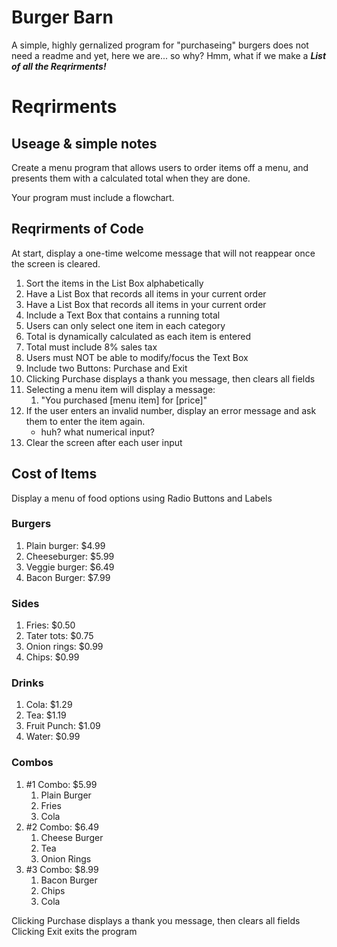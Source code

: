 # Burger Barn
A simple, highly gernalized program for "purchaseing" burgers
does not need a readme
and yet, here we are... so why?
Hmm, what if we make a ***List of all the Reqrirments!***

# Reqrirments
## Useage & simple notes
Create a menu program that allows users to order items off a menu, and presents them with a calculated total when they are done.

Your program must include a flowchart.

## Reqrirments of Code
At start, display a one-time welcome message that will not reappear once the screen is cleared.
1. Sort the items in the List Box alphabetically
1. Have a List Box that records all items in your current order
1. Have a List Box that records all items in your current order
1. Include a Text Box that contains a running total
1. Users can only select one item in each category
1. Total is dynamically calculated as each item is entered
1. Total must include 8% sales tax
1. Users must NOT be able to modify/focus the Text Box
1. Include two Buttons: Purchase and Exit
1. Clicking Purchase displays a thank you message, then clears all fields
1. Selecting a menu item will display a message:
	1. "You purchased [menu item] for [price]"
1. If the user enters an invalid number, display an error message and ask them to enter the item again.
	- huh? what numerical input? 
1. Clear the screen after each user input
## Cost of Items
 Display a menu of food options using Radio Buttons and Labels
### Burgers
1. Plain burger: $4.99
1. Cheeseburger: $5.99
1. Veggie burger: $6.49
1. Bacon Burger: $7.99
### Sides
1. Fries: $0.50
1. Tater tots: $0.75
1. Onion rings: $0.99
1. Chips: $0.99
### Drinks
1. Cola: $1.29
1. Tea: $1.19
1. Fruit Punch: $1.09
1. Water: $0.99
### Combos
1. #1 Combo: $5.99
	1. Plain Burger
	1. Fries
	1. Cola
1. #2 Combo: $6.49
	1. Cheese Burger
	1. Tea
	1. Onion Rings
1. #3 Combo: $8.99
	1. Bacon Burger
	1. Chips
	1. Cola







Clicking Purchase displays a thank you message, then clears all fields
Clicking Exit exits the program